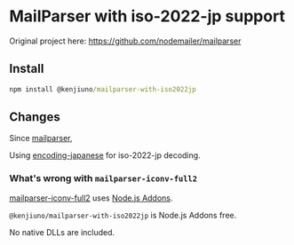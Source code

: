 # MailParser with iso-2022-jp support

Original project here: https://github.com/nodemailer/mailparser

## Install

```bat
npm install @kenjiuno/mailparser-with-iso2022jp
```

## Changes

Since [mailparser](https://github.com/nodemailer/mailparser),

Using [encoding-japanese](https://www.npmjs.com/package/encoding-japanese) for iso-2022-jp decoding.

### What's wrong with `mailparser-iconv-full2`

[mailparser-iconv-full2](https://www.npmjs.com/package/mailparser-iconv-full2) uses [Node.js Addons](https://nodejs.org/api/addons.html).

`@kenjiuno/mailparser-with-iso2022jp` is Node.js Addons free.

No native DLLs are included.
